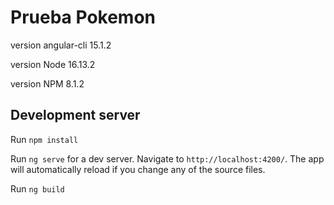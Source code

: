  # Prueba Pokemon

version angular-cli 15.1.2

version Node 16.13.2

version NPM 8.1.2

## Development server

Run `npm install`

Run `ng serve` for a dev server. Navigate to `http://localhost:4200/`. The app will automatically reload if you change any of the source files.

Run `ng build`
